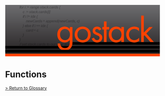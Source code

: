 ![Banner](../images/gostack_Smaller.png)

 <h1>Functions</h1>

 [> Return to Glossary](../README.md)